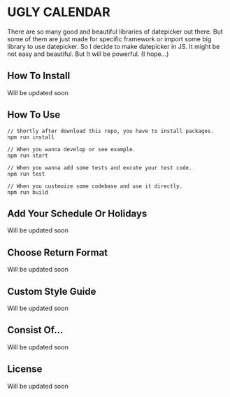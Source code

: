 # UGLY CALENDAR
There are so many good and beautiful libraries of datepicker out there. But some of them are just made for specific framework or import some big library to use datepicker. So I decide to make datepicker in JS. It might be not easy and beautiful. But It will be powerful. (I hope...)

## How To Install

Will be updated soon

## How To Use

```
// Shortly after download this repo, you have to install packages.
npm run install

// When you wanna develop or see example.
npm run start

// When you wanna add some tests and excute your test code.
npm run test

// When you custmoize some codebase and use it directly.
npm run build

```

## Add Your Schedule Or Holidays

Will be updated soon

## Choose Return Format

Will be updated soon

## Custom Style Guide

Will be updated soon

## Consist Of...

Will be updated soon

## License

Will be updated soon